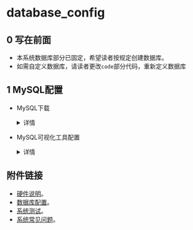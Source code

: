 # database_config

## 0 写在前面
- 本系统数据库部分已固定，希望读者按规定创建数据库。
- 如需自定义数据库，请读者更改`code`部分代码，重新定义数据库


## 1 MySQL配置
- MySQL下载
  <details>
  <summary>详情</summary>
  
  进入https://dev.mysql.com/downloads/mysql/，选择合适的操作系统进行下载。  
  ![Image text](./images/3.jpg)  
  ![Image text](./images/4.jpg)  
  
  将下载的文件解压，比如说解压至D:\mysql-8.0.27，在该文件夹下创建my.ini配置文件。  
  具体内容如下
  ```
  [client]# 设置mysql客户端默认字符集
  default-character-set=utf8
  [mysqld]# 设置3306端口
  port = 3306# 设置mysql的安装目录
  basedir=D:\\mysql-8.0.27
  # 设置 mysql数据库的数据的存放目录，MySQL 8+ 不需要以下配置，系统自己生成即可，否则有可能报错# datadir=C:\\web\\sqldata# 允许最大连接数
  max_connections=20# 服务端使用的字符集默认为8比特编码的latin1字符集
  character-set-server=utf8# 创建新表时将使用的默认存储引擎default-storage-engine=INNODB
  ```
  以`管理员身份`打开 cmd 命令行工具，切换目录：  
  ![Image text](./images/5.jpg)  

  初始化数据库  
  `mysqld --initialize --console`  

  会得到MySQL的初始密码：
  ```
  2018-04-20T02:35:05.464644Z 5 [Note] [MY-010454] [Server] 
  A temporary password is generated for root@localhost: APWCY5ws&hjQ
  
  其中APWCY5ws&hjQ  是初始密码
  ```
  输入安装命令  
  `mysqld install`  
  启动输入以下命令  
  `net start mysql` 

  **至此，MySQL配置结束。**
  </details>

- MySQL可视化工具配置
  <details>
  <summary>详情</summary>
  
  选用**Navicat Premium 15**作为可视化工具。  
  ![Image text](./images/6.jpg)  

  注册机自行百度解决。  
  连接数据库。（好像还是初始密码，会强制让你改密码啥的）  
  ![Image text](./images/7.jpg)  

  修改初始密码。双击2。  
  ![Image text](./images/8.jpg)  

  **``将密码修改成 123456``**  

  新建数据库，名称为`cn_sea_data`。  
  ![Image text](./images/9.jpg)  

  新建表。    
  `顺序、名称不能出错`。  
  其中，`id 应为 int 型， 自动递增 ，无符号 `。  
  ![Image text](./images/10.jpg)

  数据库配置完，应该是这样。  
  ![Image text](./images/11.jpg)
  
  **至此，MySQL配置结束**。
  </details>

## 附件链接
- [硬件说明](./hw_details.md)。
- [数据库配置](./db_config.md)。
- [系统测试](./system_test.md)。
- [系统常见问题](./Q&A.md)。


